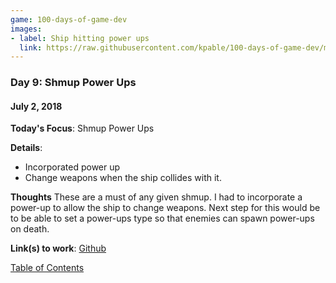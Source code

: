 ```yaml
---
game: 100-days-of-game-dev
images: 
- label: Ship hitting power ups
  link: https://raw.githubusercontent.com/kpable/100-days-of-game-dev/master/images/day9-power-ups/power-ups.gif
---
```


<a name="day-9"></a>
### Day 9: Shmup Power Ups
#### July 2, 2018 

**Today's Focus**: Shmup Power Ups  

**Details**:
  - Incorporated power up 
  - Change weapons when the ship collides with it. 

**Thoughts** These are a must of any given shmup. I had to incorporate a power-up to allow the ship to change weapons. Next step for this would be to be able to set a power-ups type so that enemies can spawn power-ups on death. 

<!-- 
**Examples**: 

#### Ship hitting power ups
![Power ups in effect](https://raw.githubusercontent.com/kpable/100-days-of-game-dev/master/images/day9-power-ups/power-ups.gif)  
 -->
 
**Link(s) to work**: [Github](https://github.com/Kpable/Kpable-Labs/tree/misc/develop/Assets/Misc/Power%20Ups)

[Table of Contents](#toc)